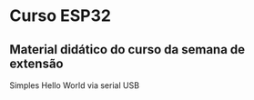 # Curso ESP32
## Material didático do curso da semana de extensão

Simples Hello World via serial USB
